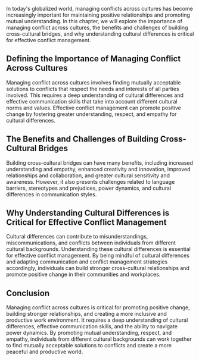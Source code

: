 
In today's globalized world, managing conflicts across cultures has become increasingly important for maintaining positive relationships and promoting mutual understanding. In this chapter, we will explore the importance of managing conflict across cultures, the benefits and challenges of building cross-cultural bridges, and why understanding cultural differences is critical for effective conflict management.

Defining the Importance of Managing Conflict Across Cultures
------------------------------------------------------------

Managing conflict across cultures involves finding mutually acceptable solutions to conflicts that respect the needs and interests of all parties involved. This requires a deep understanding of cultural differences and effective communication skills that take into account different cultural norms and values. Effective conflict management can promote positive change by fostering greater understanding, respect, and empathy for cultural differences.

The Benefits and Challenges of Building Cross-Cultural Bridges
--------------------------------------------------------------

Building cross-cultural bridges can have many benefits, including increased understanding and empathy, enhanced creativity and innovation, improved relationships and collaboration, and greater cultural sensitivity and awareness. However, it also presents challenges related to language barriers, stereotypes and prejudices, power dynamics, and cultural differences in communication styles.

Why Understanding Cultural Differences is Critical for Effective Conflict Management
------------------------------------------------------------------------------------

Cultural differences can contribute to misunderstandings, miscommunications, and conflicts between individuals from different cultural backgrounds. Understanding these cultural differences is essential for effective conflict management. By being mindful of cultural differences and adapting communication and conflict management strategies accordingly, individuals can build stronger cross-cultural relationships and promote positive change in their communities and workplaces.

Conclusion
----------

Managing conflict across cultures is critical for promoting positive change, building stronger relationships, and creating a more inclusive and productive work environment. It requires a deep understanding of cultural differences, effective communication skills, and the ability to navigate power dynamics. By promoting mutual understanding, respect, and empathy, individuals from different cultural backgrounds can work together to find mutually acceptable solutions to conflicts and create a more peaceful and productive world.
